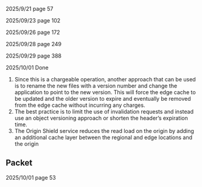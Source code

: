 2025/9/21 page 57

2025/09/23 page 102

2025/09/26 page 172

2025/09/28 page 249

2025/09/29 page 388

2025/10/01 Done

1. Since this is a chargeable operation, another approach that can be used is to rename the new files with a version number and change the application to point to the new version. This will force the edge cache to be updated and the older version to expire and eventually be removed from the edge cache without incurring any charges. 
2. The best practice is to limit the use of invalidation requests and instead use an object versioning approach or shorten the header’s expiration time.
3. The Origin Shield service reduces the read load on the origin by adding an additional cache layer between the regional and edge locations and the origin


## Packet
2025/10/01 page 53


